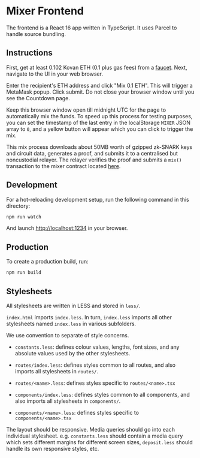 # Mixer Frontend

The frontend is a React 16 app written in TypeScript. It uses Parcel to handle
source bundling.

## Instructions

First, get at least 0.102 Kovan ETH (0.1 plus gas fees) from a
[faucet](https://faucet.kovan.network/). Next, navigate to the UI in your web
browser.

Enter the recipient's ETH address and click "Mix 0.1 ETH". This will trigger a
MetaMask popup. Click submit. Do not close your browser window until you see
the Countdown page.

Keep this browser window open till midnight UTC for the page to automatically
mix the funds. To speed up this process for testing purposes, you can set the
timestamp of the last entry in the localStorage `MIXER` JSON array to `0`, and
a yellow button will appear which you can click to trigger the mix.

This mix process downloads about 50MB worth of gzipped zk-SNARK keys and
circuit data, generates a proof, and submits it to a centralised but
noncustodial relayer. The relayer verifies the proof and submits a `mix()`
transaction to the mixer contract located
[here](https://kovan.etherscan.io/address/0xfb2bf70382a98c72d38bed63735ff5115ff243c6).

## Development

For a hot-reloading development setup, run the following command in this
directory:

```bash
npm run watch
```

And launch [http://localhost:1234](http://localhost:1234) in your browser.

## Production

To create a production build, run:

```bash
npm run build
```

## Stylesheets

All stylesheets are written in LESS and stored in `less/`.

`index.html` imports `index.less`. In turn, `index.less` imports all other
stylesheets named `index.less` in various subfolders.

We use convention to separate of style concerns.

- `constants.less`: defines colour values, lengths, font sizes, and any
  absolute values used by the other stylesheets.

- `routes/index.less`: defines styles common to all routes, and also imports
  all stylesheets in `routes/`.

- `routes/<name>.less`: defines styles specific to `routes/<name>.tsx`

- `components/index.less`: defines styles common to all components, and also imports
  all stylesheets in `components/`.

- `components/<name>.less`: defines styles specific to `components/<name>.tsx`

The layout should be responsive. Media queries should go into each individual
stylesheet. e.g. `constants.less` should contain a media query which sets
different margins for different screen sizes, `deposit.less` should handle its
own responsive styles, etc.
